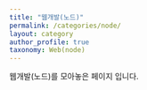 ```yaml
---
title: "웹개발(노드)"
permalink: /categories/node/
layout: category
author_profile: true
taxonomy: Web(node)
---
```


웹개발(노드)를 모아놓은 페이지 입니다.